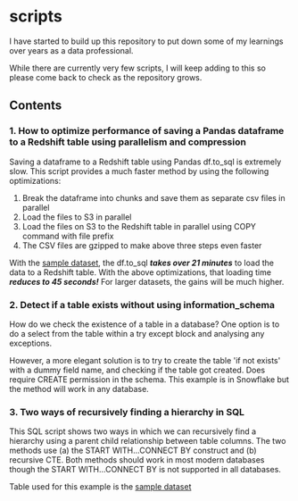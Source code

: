 # scripts

I have started to build up this repository to put down some of my learnings over years as a data professional.

While there are currently very few scripts, I will keep adding to this so please come back to check as the repository grows.

## Contents

### 1. How to optimize performance of saving a Pandas dataframe to a Redshift table using parallelism and compression
Saving a dataframe to a Redshift table using Pandas df.to_sql is extremely slow.
This script provides a much faster method by using the following optimizations:
1. Break the dataframe into chunks and save them as separate csv files in parallel
2. Load the files to S3 in parallel
3. Load the files on S3 to the Redshift table in parallel using COPY command with file prefix
4. The CSV files are gzipped to make above three steps even faster

With the [sample dataset](https://github.com/arindamsinha12/scripts/tree/main/data), the
df.to_sql ***takes over 21 minutes*** to load the data to a Redshift table. With the above optimizations,
that loading time ***reduces to 45 seconds!*** For larger datasets, the gains will be much higher.

### 2. Detect if a table exists without using information_schema
How do we check the existence of a table in a database? One option is to do a select from the
table within a try except block and analysing any exceptions.

However, a more elegant solution
is to try to create the table 'if not exists' with a dummy field name, and checking if the table
got created. Does require CREATE permission in the schema. This example is in Snowflake but the
method will work in any database.

### 3. Two ways of recursively finding a hierarchy in SQL
This SQL script shows two ways in which we can recursively find a hierarchy using a parent child
relationship between table columns. The two methods use (a) the START WITH...CONNECT BY construct
and (b) recursive CTE. Both methods should work in most modern databases though the
START WITH...CONNECT BY is not supported in all databases.

Table used for this example is the [sample dataset](https://github.com/arindamsinha12/scripts/blob/main/data/employee_dataset.csv)

